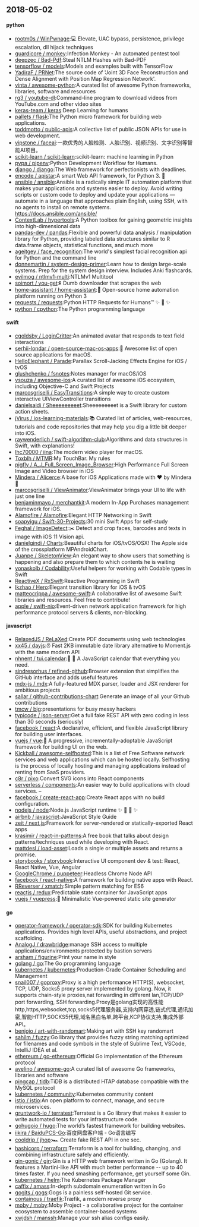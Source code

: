 ## 2018-05-02

#### python
* [rootm0s / WinPwnage](https://github.com/rootm0s/WinPwnage):💻
Elevate, UAC bypass, persistence, privilege escalation, dll hijack techniques
* [guardicore / monkey](https://github.com/guardicore/monkey):Infection Monkey - An automated pentest tool
* [deepzec / Bad-Pdf](https://github.com/deepzec/Bad-Pdf):Steal NTLM Hashes with Bad-PDF
* [tensorflow / models](https://github.com/tensorflow/models):Models and examples built with TensorFlow
* [YadiraF / PRNet](https://github.com/YadiraF/PRNet):The source code of 'Joint 3D Face Reconstruction and Dense Alignment with Position Map Regression Network'.
* [vinta / awesome-python](https://github.com/vinta/awesome-python):A curated list of awesome Python frameworks, libraries, software and resources
* [rg3 / youtube-dl](https://github.com/rg3/youtube-dl):Command-line program to download videos from YouTube.com and other video sites
* [keras-team / keras](https://github.com/keras-team/keras):Deep Learning for humans
* [pallets / flask](https://github.com/pallets/flask):The Python micro framework for building web applications.
* [toddmotto / public-apis](https://github.com/toddmotto/public-apis):A collective list of public JSON APIs for use in web development.
* [vipstone / faceai](https://github.com/vipstone/faceai):一款优秀的人脸检测、人脸识别、视频识别、文字识别等智能AI项目。
* [scikit-learn / scikit-learn](https://github.com/scikit-learn/scikit-learn):scikit-learn: machine learning in Python
* [pypa / pipenv](https://github.com/pypa/pipenv):Python Development Workflow for Humans.
* [django / django](https://github.com/django/django):The Web framework for perfectionists with deadlines.
* [encode / apistar](https://github.com/encode/apistar):A smart Web API framework, for Python 3.
🌟
* [ansible / ansible](https://github.com/ansible/ansible):Ansible is a radically simple IT automation platform that makes your applications and systems easier to deploy. Avoid writing scripts or custom code to deploy and update your applications — automate in a language that approaches plain English, using SSH, with no agents to install on remote systems. https://docs.ansible.com/ansible/
* [ContextLab / hypertools](https://github.com/ContextLab/hypertools):A Python toolbox for gaining geometric insights into high-dimensional data
* [pandas-dev / pandas](https://github.com/pandas-dev/pandas):Flexible and powerful data analysis / manipulation library for Python, providing labeled data structures similar to R data.frame objects, statistical functions, and much more
* [ageitgey / face_recognition](https://github.com/ageitgey/face_recognition):The world's simplest facial recognition api for Python and the command line
* [donnemartin / system-design-primer](https://github.com/donnemartin/system-design-primer):Learn how to design large-scale systems. Prep for the system design interview. Includes Anki flashcards.
* [evilmog / ntlmv1-multi](https://github.com/evilmog/ntlmv1-multi):NTLMv1 Multitool
* [soimort / you-get](https://github.com/soimort/you-get):⏬
Dumb downloader that scrapes the web
* [home-assistant / home-assistant](https://github.com/home-assistant/home-assistant):🏡
Open-source home automation platform running on Python 3
* [requests / requests](https://github.com/requests/requests):Python HTTP Requests for Humans™
✨
🍰
✨
* [python / cpython](https://github.com/python/cpython):The Python programming language

#### swift
* [cgoldsby / LoginCritter](https://github.com/cgoldsby/LoginCritter):An animated avatar that responds to text field interactions
* [serhii-londar / open-source-mac-os-apps](https://github.com/serhii-londar/open-source-mac-os-apps):🚀
Awesome list of open source applications for macOS.
* [HelloElephant / Parade](https://github.com/HelloElephant/Parade):Parallax Scroll-Jacking Effects Engine for iOS / tvOS
* [glushchenko / fsnotes](https://github.com/glushchenko/fsnotes):Notes manager for macOS/iOS
* [vsouza / awesome-ios](https://github.com/vsouza/awesome-ios):A curated list of awesome iOS ecosystem, including Objective-C and Swift Projects
* [marcosgriselli / EasyTransitions](https://github.com/marcosgriselli/EasyTransitions):A simple way to create custom interactive UIViewController transitions
* [danielsaidi / Sheeeeeeeeet](https://github.com/danielsaidi/Sheeeeeeeeet):Sheeeeeeeeet is a Swift library for custom action sheets.
* [jVirus / ios-learning-materials](https://github.com/jVirus/ios-learning-materials):📚
Curated list of articles, web-resources, tutorials and code repositories that may help you dig a little bit deeper into iOS.
* [raywenderlich / swift-algorithm-club](https://github.com/raywenderlich/swift-algorithm-club):Algorithms and data structures in Swift, with explanations!
* [lhc70000 / iina](https://github.com/lhc70000/iina):The modern video player for macOS.
* [Toxblh / MTMR](https://github.com/Toxblh/MTMR):My TouchBar. My rules
* [pigfly / A_J_Full_Screen_Image_Browser](https://github.com/pigfly/A_J_Full_Screen_Image_Browser):High Performance Full Screen Image and Video browser in iOS
* [Mindera / Alicerce](https://github.com/Mindera/Alicerce):A base for iOS Applications made with
❤️
by Mindera
🤠
* [marcosgriselli / ViewAnimator](https://github.com/marcosgriselli/ViewAnimator):ViewAnimator brings your UI to life with just one line
* [benjaminmayo / merchantkit](https://github.com/benjaminmayo/merchantkit):A modern In-App Purchases management framework for iOS.
* [Alamofire / Alamofire](https://github.com/Alamofire/Alamofire):Elegant HTTP Networking in Swift
* [soapyigu / Swift-30-Projects](https://github.com/soapyigu/Swift-30-Projects):30 mini Swift Apps for self-study
* [Feghal / ImageDetect](https://github.com/Feghal/ImageDetect):✂️
Detect and crop faces, barcodes and texts in image with iOS 11 Vision api.
* [danielgindi / Charts](https://github.com/danielgindi/Charts):Beautiful charts for iOS/tvOS/OSX! The Apple side of the crossplatform MPAndroidChart.
* [Juanpe / SkeletonView](https://github.com/Juanpe/SkeletonView):An elegant way to show users that something is happening and also prepare them to which contents he is waiting
* [yonaskolb / Codability](https://github.com/yonaskolb/Codability):Useful helpers for working with Codable types in Swift
* [ReactiveX / RxSwift](https://github.com/ReactiveX/RxSwift):Reactive Programming in Swift
* [lkzhao / Hero](https://github.com/lkzhao/Hero):Elegant transition library for iOS & tvOS
* [matteocrippa / awesome-swift](https://github.com/matteocrippa/awesome-swift):A collaborative list of awesome Swift libraries and resources. Feel free to contribute!
* [apple / swift-nio](https://github.com/apple/swift-nio):Event-driven network application framework for high performance protocol servers & clients, non-blocking.

#### javascript
* [RelaxedJS / ReLaXed](https://github.com/RelaxedJS/ReLaXed):Create PDF documents using web technologies
* [xx45 / dayjs](https://github.com/xx45/dayjs):⏰
Fast 2KB immutable date library alternative to Moment.js with the same modern API
* [nhnent / tui.calendar](https://github.com/nhnent/tui.calendar):🍞
📅
A JavaScript calendar that everything you need.
* [sindresorhus / refined-github](https://github.com/sindresorhus/refined-github):Browser extension that simplifies the GitHub interface and adds useful features
* [mdx-js / mdx](https://github.com/mdx-js/mdx):A fully-featured MDX parser, loader and JSX renderer for ambitious projects
* [sallar / github-contributions-chart](https://github.com/sallar/github-contributions-chart):Generate an image of all your Github contributions
* [tmcw / big](https://github.com/tmcw/big):presentations for busy messy hackers
* [typicode / json-server](https://github.com/typicode/json-server):Get a full fake REST API with zero coding in less than 30 seconds (seriously)
* [facebook / react](https://github.com/facebook/react):A declarative, efficient, and flexible JavaScript library for building user interfaces.
* [vuejs / vue](https://github.com/vuejs/vue):🖖
A progressive, incrementally-adoptable JavaScript framework for building UI on the web.
* [Kickball / awesome-selfhosted](https://github.com/Kickball/awesome-selfhosted):This is a list of Free Software network services and web applications which can be hosted locally. Selfhosting is the process of locally hosting and managing applications instead of renting from SaaS providers.
* [c8r / pixo](https://github.com/c8r/pixo):Convert SVG icons into React components
* [serverless / components](https://github.com/serverless/components):An easier way to build applications with cloud services. –
* [facebook / create-react-app](https://github.com/facebook/create-react-app):Create React apps with no build configuration.
* [nodejs / node](https://github.com/nodejs/node):Node.js JavaScript runtime
✨
🐢
🚀
✨
* [airbnb / javascript](https://github.com/airbnb/javascript):JavaScript Style Guide
* [zeit / next.js](https://github.com/zeit/next.js):Framework for server-rendered or statically-exported React apps
* [krasimir / react-in-patterns](https://github.com/krasimir/react-in-patterns):A free book that talks about design patterns/techniques used while developing with React.
* [mattdesl / load-asset](https://github.com/mattdesl/load-asset):Loads a single or multiple assets and returns a promise.
* [storybooks / storybook](https://github.com/storybooks/storybook):Interactive UI component dev & test: React, React Native, Vue, Angular
* [GoogleChrome / puppeteer](https://github.com/GoogleChrome/puppeteer):Headless Chrome Node API
* [facebook / react-native](https://github.com/facebook/react-native):A framework for building native apps with React.
* [RReverser / xmatch](https://github.com/RReverser/xmatch):Simple pattern matching for ES6
* [reactjs / redux](https://github.com/reactjs/redux):Predictable state container for JavaScript apps
* [vuejs / vuepress](https://github.com/vuejs/vuepress):📝
Minimalistic Vue-powered static site generator

#### go
* [operator-framework / operator-sdk](https://github.com/operator-framework/operator-sdk):SDK for building Kubernetes applications. Provides high level APIs, useful abstractions, and project scaffolding.
* [AnalogJ / drawbridge](https://github.com/AnalogJ/drawbridge):manage SSH access to multiple applications/environments protected by bastion servers
* [arsham / figurine](https://github.com/arsham/figurine):Print your name in style
* [golang / go](https://github.com/golang/go):The Go programming language
* [kubernetes / kubernetes](https://github.com/kubernetes/kubernetes):Production-Grade Container Scheduling and Management
* [snail007 / goproxy](https://github.com/snail007/goproxy):Proxy is a high performance HTTP(S), websocket, TCP, UDP, Socks5 proxy server implemented by golang. Now, it supports chain-style proxies,nat forwarding in different lan,TCP/UDP port forwarding, SSH forwarding.Proxy是golang实现的高性能http,https,websocket,tcp,socks5代理服务器,支持内网穿透,链式代理,通讯加密,智能HTTP,SOCKS5代理,域名黑白名单,跨平台,KCP协议支持,集成外部API。
* [benjojo / art-with-randomart](https://github.com/benjojo/art-with-randomart):Making art with SSH key randomart
* [sahilm / fuzzy](https://github.com/sahilm/fuzzy):Go library that provides fuzzy string matching optimized for filenames and code symbols in the style of Sublime Text, VSCode, IntelliJ IDEA et al.
* [ethereum / go-ethereum](https://github.com/ethereum/go-ethereum):Official Go implementation of the Ethereum protocol
* [avelino / awesome-go](https://github.com/avelino/awesome-go):A curated list of awesome Go frameworks, libraries and software
* [pingcap / tidb](https://github.com/pingcap/tidb):TiDB is a distributed HTAP database compatible with the MySQL protocol
* [kubernetes / community](https://github.com/kubernetes/community):Kubernetes community content
* [istio / istio](https://github.com/istio/istio):An open platform to connect, manage, and secure microservices.
* [gruntwork-io / terratest](https://github.com/gruntwork-io/terratest):Terratest is a Go library that makes it easier to write automated tests for your infrastructure code.
* [gohugoio / hugo](https://github.com/gohugoio/hugo):The world’s fastest framework for building websites.
* [iikira / BaiduPCS-Go](https://github.com/iikira/BaiduPCS-Go):百度网盘客户端 - Go语言编写
* [cooldrip / jhop](https://github.com/cooldrip/jhop):🏎
Create fake REST API in one sec.
* [hashicorp / terraform](https://github.com/hashicorp/terraform):Terraform is a tool for building, changing, and combining infrastructure safely and efficiently.
* [gin-gonic / gin](https://github.com/gin-gonic/gin):Gin is a HTTP web framework written in Go (Golang). It features a Martini-like API with much better performance -- up to 40 times faster. If you need smashing performance, get yourself some Gin.
* [kubernetes / helm](https://github.com/kubernetes/helm):The Kubernetes Package Manager
* [caffix / amass](https://github.com/caffix/amass):In-depth subdomain enumeration written in Go
* [gogits / gogs](https://github.com/gogits/gogs):Gogs is a painless self-hosted Git service.
* [containous / traefik](https://github.com/containous/traefik):Træfik, a modern reverse proxy
* [moby / moby](https://github.com/moby/moby):Moby Project - a collaborative project for the container ecosystem to assemble container-based systems
* [xwjdsh / manssh](https://github.com/xwjdsh/manssh):Manage your ssh alias configs easily.
